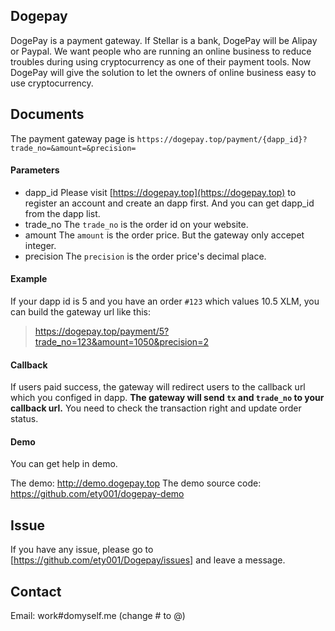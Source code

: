 ## Dogepay
DogePay is a payment gateway. If Stellar is a bank, DogePay will be Alipay or Paypal.
We want people who are running an online business to reduce troubles during using cryptocurrency
as one of their payment tools.
Now DogePay will give the solution to let the owners of online business easy to use cryptocurrency.

## Documents

The payment gateway page is `https://dogepay.top/payment/{dapp_id}?trade_no=&amount=&precision=`

#### Parameters
* dapp_id
Please visit [https://dogepay.top](https://dogepay.top) to register an account and create an dapp first.
And you can get dapp_id from the dapp list.
* trade_no
The `trade_no` is the order id on your website.
* amount
The `amount` is the order price. But the gateway only accepet integer.
* precision
The `precision` is the order price's decimal place.

#### Example
If your dapp id is 5 and you have an order `#123` which values 10.5 XLM, you can build the gateway url like this:

> https://dogepay.top/payment/5?trade_no=123&amount=1050&precision=2

#### Callback
If users paid success, the gateway will redirect users to the callback url which you configed in dapp.
**The gateway will send `tx` and `trade_no` to your callback url.** You need to check the transaction right
and update order status.

#### Demo
You can get help in demo.

The demo: <http://demo.dogepay.top>
The demo source code: <https://github.com/ety001/dogepay-demo>

## Issue

If you have any issue, please go to [https://github.com/ety001/Dogepay/issues] and leave a message.

## Contact

Email: work#domyself.me (change # to @)
